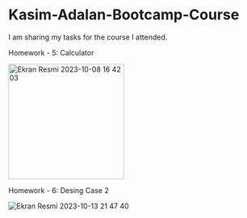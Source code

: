 # Kasim-Adalan-Bootcamp-Course
I am sharing my tasks for the course I attended.


Homework - 5: Calculator

<img width="229" alt="Ekran Resmi 2023-10-08 16 42 03" src="https://github.com/kaannyil/Kasim-Adalan-Bootcamp-Course/assets/93593046/2d554177-628c-4c2b-b9eb-21ad68a351ad">

Homework - 6: Desing Case 2

![Ekran Resmi 2023-10-13 21 47 40](https://github.com/kaannyil/Kasim-Adalan-Bootcamp-Course/assets/93593046/34521a63-c59d-4b7c-b8ae-a44dd04168f9)
